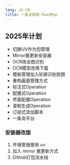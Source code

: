 ```yaml
---
lang: zh-CN
title: 一条龙框架-RoadMap
---
```


## 2025年计划

- 切换UV作为包管理
- Mirror酱更新安装器
- OCR改全图识别
- OCR模型改用下载
- 模板管理加入轮廓识别抠图
- 重构画面管理方式
- 标注式Operation
- 配置式Operation
- 界面配置Operation
- 录制生成Operation
- 订阅式添加脚本
- 一条龙平台


### 安装器改版

1. 环境管理使用 uv
2. 加入 mirror 酱更新方式
3. Github打包流水线
